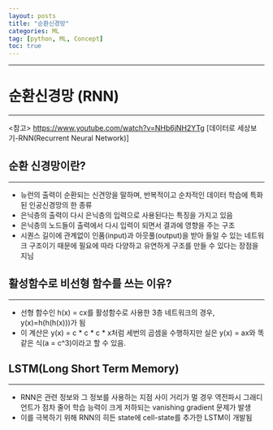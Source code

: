 ```yaml
---
layout: posts
title: "순환신경망"
categories: ML
tag: [python, ML, Concept]
toc: true
---
```


***

# 순환신경망 (RNN)

***

<참고> https://www.youtube.com/watch?v=NHb6jNH2YTg [데이터로 세상보기-RNN(Recurrent Neural Network)]

## 순환 신경망이란?

***

- 뉴런의 출력이 순환되는 신견망을 말하며, 반복적이고 순차적인 데이터 학습에 특화된 인공신경망의 한 종류
- 은닉층의 출력이 다시 은닉층의 입력으로 사용된다는 특징을 가지고 있음
- 은닉층의 노드들이 출력에서 다시 입력이 되면서 결과에 영향을 주는 구조
- 시퀀스 길이에 관계없이 인품(input)과 아웃풀(output)을 받아 들일 수 있는 네트워크 구조이기 때문에 필요에 따라 다양하고 유연하게 구조를 만들 수 있다는 장점을 지님

## 활성함수로 비선형 함수를 쓰는 이유?

***

- 선형 함수인 h(x) = cx를 활성함수로 사용한 3층 네트워크의 경우, y(x)=h(h(h(x)))가 됨
- 이 계산은 y(x) = c * c * c * x처럼 세번의 곱셈을 수행하지만 실은 y(x) = ax와 똑같은 식(a = c^3)이라고 할 수 있음.

## LSTM(Long Short Term Memory)

***

- RNN은 관련 정보와 그 정보를 사용하는 지점 사이 거리가 멀 경우 역전파시 그래디언트가 점차 줄어 학습 능력이 크게 저하되는 vanishing gradient 문제가 발생
- 이를 극복하기 위해 RNN의 히든 state에 cell-state를 추가한 LSTM이 개발됨